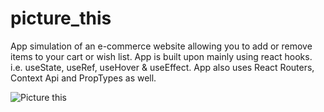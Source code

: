 # picture_this
App simulation of an e-commerce website allowing you to add or remove items to your cart or wish list. App is built upon mainly using react hooks. i.e. useState, useRef, useHover
& useEffect. App also uses React Routers, Context Api and PropTypes as well.


![Picture this](https://user-images.githubusercontent.com/37264147/196002396-bf233013-89f7-427b-b2b5-2a983a839e3d.gif)

